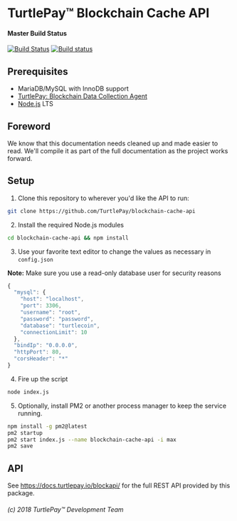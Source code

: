 # TurtlePay™ Blockchain Cache API

#### Master Build Status
[![Build Status](https://travis-ci.org/TurtlePay/blockchain-cache-api.svg?branch=master)](https://travis-ci.org/TurtlePay/blockchain-cache-api) [![Build status](https://ci.appveyor.com/api/projects/status/github/TurtlePay/blockchain-cache-api?branch=master&svg=true)](https://ci.appveyor.com/project/brandonlehmann/blockchain-cache-api/branch/master)

## Prerequisites

* MariaDB/MySQL with InnoDB support
* [TurtlePay: Blockchain Data Collection Agent](https://github.com/TurtlePay/blockchain-data-collection-agent)
* [Node.js](https://nodejs.org/) LTS

## Foreword

We know that this documentation needs cleaned up and made easier to read. We'll compile it as part of the full documentation as the project works forward.

## Setup

1) Clone this repository to wherever you'd like the API to run:

```bash
git clone https://github.com/TurtlePay/blockchain-cache-api
```

2) Install the required Node.js modules

```bash
cd blockchain-cache-api && npm install
```

3) Use your favorite text editor to change the values as necessary in `config.json`

**Note:** Make sure you use a read-only database user for security reasons

  
```javascript
{
  "mysql": {
    "host": "localhost",
    "port": 3306,
    "username": "root",
    "password": "password",
    "database": "turtlecoin",
    "connectionLimit": 10
  },
  "bindIp": "0.0.0.0",
  "httpPort": 80,
  "corsHeader": "*"
}
```

4) Fire up the script

```bash
node index.js
```

5) Optionally, install PM2 or another process manager to keep the service running.

```bash
npm install -g pm2@latest
pm2 startup
pm2 start index.js --name blockchain-cache-api -i max
pm2 save
```

## API

See https://docs.turtlepay.io/blockapi/ for the full REST API provided by this package.

###### (c) 2018 TurtlePay™ Development Team
